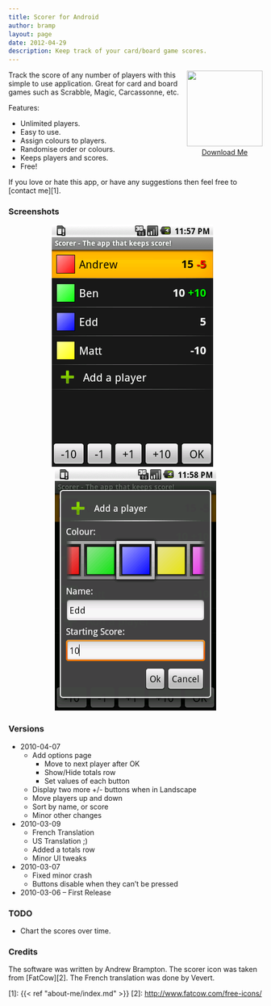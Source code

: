 ```yaml
---
title: Scorer for Android
author: bramp
layout: page
date: 2012-04-29
description: Keep track of your card/board game scores.
---
```

<div style="float: right; text-align:center">
  <a href="https://play.google.com/store/apps/details?id=net.bramp.scorer"><img src="https://chart.googleapis.com/chart?cht=qr&chs=150x150&chl=https://play.google.com/store/apps/details?id=net.bramp.scorer" width=150 height=150 /><br />Download Me</a>
</div>

Track the score of any number of players with this simple to use application. Great for card and board games such as Scrabble, Magic, Carcassonne, etc.

Features:

  * Unlimited players.
  * Easy to use.
  * Assign colours to players.
  * Randomise order or colours.
  * Keeps players and scores.
  * Free!

If you love or hate this app, or have any suggestions then feel free to [contact me][1].

### Screenshots

<div style="text-align:center">
  <img src="scorer_1.png" alt="" title="Scorer Screenshot" width="320" height="480" />
  &nbsp;&nbsp;
  <img src="scorer_2.png" alt="" title="Scorer Screenshot" width="320" height="480" />
</div>

### Versions

  * 2010-04-07 
      * Add options page 
          * Move to next player after OK
          * Show/Hide totals row
          * Set values of each button
      * Display two more +/- buttons when in Landscape
      * Move players up and down
      * Sort by name, or score
      * Minor other changes
  * 2010-03-09 
      * French Translation
      * US Translation ;)
      * Added a totals row
      * Minor UI tweaks
  * 2010-03-07 
      * Fixed minor crash
      * Buttons disable when they can&#8217;t be pressed
  * 2010-03-06 &#8211; First Release

### TODO

  * Chart the scores over time.

### Credits

The software was written by Andrew Brampton. The scorer icon was taken from [FatCow][2]. The French translation was done by Vevert.


 [1]: {{< ref "about-me/index.md" >}}
 [2]: http://www.fatcow.com/free-icons/
